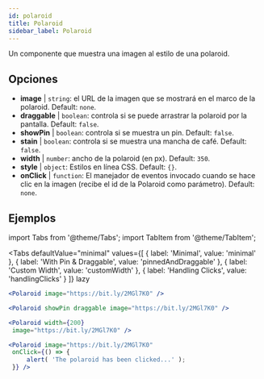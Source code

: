 ```yaml
---
id: polaroid
title: Polaroid
sidebar_label: Polaroid
---
```


Un componente que muestra una imagen al estilo de una polaroid.

## Opciones

* __image__ | `string`: el URL de la imagen que se mostrará en el marco de la polaroid. Default: `none`.
* __draggable__ | `boolean`: controla si se puede arrastrar la polaroid por la pantalla. Default: `false`.
* __showPin__ | `boolean`: controla si se muestra un pin. Default: `false`.
* __stain__ | `boolean`: controla si se muestra una mancha de café. Default: `false`.
* __width__ | `number`: ancho de la polaroid (en px). Default: `350`.
* __style__ | `object`: Estilos en línea CSS. Default: `{}`.
* __onClick__ | `function`: El manejador de eventos invocado cuando se hace clic en la imagen (recibe el id de la Polaroid como parámetro). Default: `none`.


## Ejemplos

import Tabs from '@theme/Tabs';
import TabItem from '@theme/TabItem';

<Tabs
    defaultValue="minimal"
    values={[
        { label: 'Minimal', value: 'minimal' },
        { label: 'With Pin & Draggable', value: 'pinnedAndDraggable' },
        { label: 'Custom Width', value: 'customWidth' },
        { label: 'Handling Clicks', value: 'handlingClicks' }
    ]}
    lazy
>

<TabItem value="minimal">

```jsx live
<Polaroid image="https://bit.ly/2MGl7K0" />
```

</TabItem>

<TabItem value="pinnedAndDraggable">

```jsx live
<Polaroid showPin draggable image="https://bit.ly/2MGl7K0" />
```

</TabItem>

<TabItem value="customWidth">

```jsx live
<Polaroid width={200}
 image="https://bit.ly/2MGl7K0" />
```

</TabItem>

<TabItem value="handlingClicks">

```jsx live
<Polaroid image="https://bit.ly/2MGl7K0" 
 onClick={() => {
     alert( 'The polaroid has been clicked...' );
 }} />
```

</TabItem>

</Tabs>
